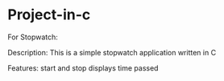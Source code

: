 # Project-in-c

For Stopwatch:


Description:
This is a simple stopwatch application written in C

Features:
start and stop
displays time passed

